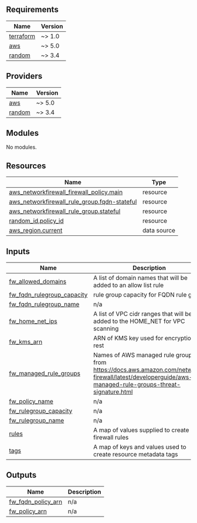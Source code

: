 <!-- BEGIN_TF_DOCS -->
## Requirements

| Name | Version |
|------|---------|
| <a name="requirement_terraform"></a> [terraform](#requirement\_terraform) | ~> 1.0 |
| <a name="requirement_aws"></a> [aws](#requirement\_aws) | ~> 5.0 |
| <a name="requirement_random"></a> [random](#requirement\_random) | ~> 3.4 |

## Providers

| Name | Version |
|------|---------|
| <a name="provider_aws"></a> [aws](#provider\_aws) | ~> 5.0 |
| <a name="provider_random"></a> [random](#provider\_random) | ~> 3.4 |

## Modules

No modules.

## Resources

| Name | Type |
|------|------|
| [aws_networkfirewall_firewall_policy.main](https://registry.terraform.io/providers/hashicorp/aws/latest/docs/resources/networkfirewall_firewall_policy) | resource |
| [aws_networkfirewall_rule_group.fqdn-stateful](https://registry.terraform.io/providers/hashicorp/aws/latest/docs/resources/networkfirewall_rule_group) | resource |
| [aws_networkfirewall_rule_group.stateful](https://registry.terraform.io/providers/hashicorp/aws/latest/docs/resources/networkfirewall_rule_group) | resource |
| [random_id.policy_id](https://registry.terraform.io/providers/hashicorp/random/latest/docs/resources/id) | resource |
| [aws_region.current](https://registry.terraform.io/providers/hashicorp/aws/latest/docs/data-sources/region) | data source |

## Inputs

| Name | Description | Type | Default | Required |
|------|-------------|------|---------|:--------:|
| <a name="input_fw_allowed_domains"></a> [fw\_allowed\_domains](#input\_fw\_allowed\_domains) | A list of domain names that will be added to an allow list rule | `list(string)` | n/a | yes |
| <a name="input_fw_fqdn_rulegroup_capacity"></a> [fw\_fqdn\_rulegroup\_capacity](#input\_fw\_fqdn\_rulegroup\_capacity) | rule group capacity for FQDN rule group | `string` | `"3000"` | no |
| <a name="input_fw_fqdn_rulegroup_name"></a> [fw\_fqdn\_rulegroup\_name](#input\_fw\_fqdn\_rulegroup\_name) | n/a | `string` | n/a | yes |
| <a name="input_fw_home_net_ips"></a> [fw\_home\_net\_ips](#input\_fw\_home\_net\_ips) | A list of VPC cidr ranges that will be added to the HOME\_NET for VPC scanning | `list(string)` | n/a | yes |
| <a name="input_fw_kms_arn"></a> [fw\_kms\_arn](#input\_fw\_kms\_arn) | ARN of KMS key used for encryption at rest | `string` | n/a | yes |
| <a name="input_fw_managed_rule_groups"></a> [fw\_managed\_rule\_groups](#input\_fw\_managed\_rule\_groups) | Names of AWS managed rule groups from https://docs.aws.amazon.com/network-firewall/latest/developerguide/aws-managed-rule-groups-threat-signature.html | `list(string)` | `[]` | no |
| <a name="input_fw_policy_name"></a> [fw\_policy\_name](#input\_fw\_policy\_name) | n/a | `string` | n/a | yes |
| <a name="input_fw_rulegroup_capacity"></a> [fw\_rulegroup\_capacity](#input\_fw\_rulegroup\_capacity) | n/a | `string` | `"10000"` | no |
| <a name="input_fw_rulegroup_name"></a> [fw\_rulegroup\_name](#input\_fw\_rulegroup\_name) | n/a | `string` | n/a | yes |
| <a name="input_rules"></a> [rules](#input\_rules) | A map of values supplied to create firewall rules | `map(any)` | n/a | yes |
| <a name="input_tags"></a> [tags](#input\_tags) | A map of keys and values used to create resource metadata tags | `map(any)` | n/a | yes |

## Outputs

| Name | Description |
|------|-------------|
| <a name="output_fw_fqdn_policy_arn"></a> [fw\_fqdn\_policy\_arn](#output\_fw\_fqdn\_policy\_arn) | n/a |
| <a name="output_fw_policy_arn"></a> [fw\_policy\_arn](#output\_fw\_policy\_arn) | n/a |
<!-- END_TF_DOCS -->
